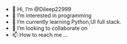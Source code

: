 - 👋 Hi, I’m @Dileep22999
- 👀 I’m interested in programming
- 🌱 I’m currently learning Python,UI full stack.
- 💞️ I’m looking to collaborate on  
- 📫 How to reach me ...

<!---
Dileep22999/Dileep22999 is a ✨ special ✨ repository because its `README.md` (this file) appears on your GitHub profile.
You can click the Preview link to take a look at your changes.
--->
